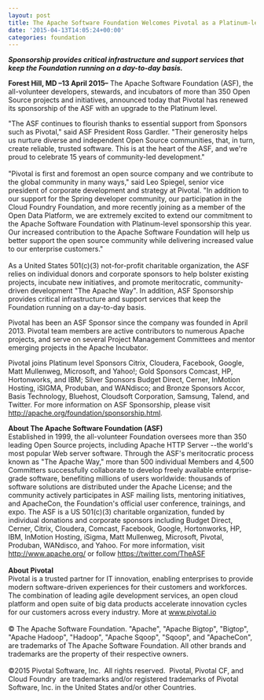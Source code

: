 ```yaml
---
layout: post
title: The Apache Software Foundation Welcomes Pivotal as a Platinum-level Sponsor
date: '2015-04-13T14:05:24+00:00'
categories: foundation
---
```

<p><b><i>Sponsorship provides critical infrastructure and support services that keep the Foundation running on a day-to-day basis.</i></b> </p> 
  <div> 
    <p><b>Forest Hill, MD –13 April 2015–</b> The Apache Software Foundation (ASF), the all-volunteer developers, stewards, and incubators of more than 350 Open Source projects and initiatives, announced today that Pivotal has renewed its sponsorship of the ASF with an upgrade to the Platinum level.</p> 
  </div> 
  <div>&quot;The ASF continues to flourish thanks to essential support from Sponsors such as Pivotal,&quot; said ASF President Ross Gardler. &quot;Their generosity helps us nurture diverse and independent Open Source communities, that, in turn, create reliable, trusted software. This is at the heart of the ASF, and we're proud to celebrate 15 years of community-led development.&quot;</div> 
  <div><br /></div> 
  <div>&quot;Pivotal is first and foremost an open source company and we contribute to the global community in many ways,&quot; said Leo Spiegel, senior vice president of corporate development and strategy at Pivotal. &quot;In addition to our support for the Spring developer community, our participation in the Cloud Foundry Foundation, and more recently joining as a member of the Open Data Platform, we are extremely excited to extend our commitment to the Apache Software Foundation with Platinum-level sponsorship this year. Our increased contribution to the Apache Software Foundation will help us better support the open source community while delivering increased value to our enterprise customers.&quot;</div> 
  <div><br /></div> 
  <div>As a United States 501(c)(3) not-for-profit charitable organization, the ASF relies on individual donors and corporate sponsors to help bolster existing projects, incubate new initiatives, and promote meritocratic, community-driven development &quot;The Apache Way&quot;. In addition, ASF Sponsorship provides critical infrastructure and support services that keep the Foundation running on a day-to-day basis.</div> 
  <div> 
    <p>Pivotal has been an ASF Sponsor since the company was founded in April 2013. Pivotal team members are active contributors to numerous Apache projects, and serve on several Project Management Committees and mentor emerging projects in the Apache Incubator.</p> 
    <p>Pivotal joins Platinum level Sponsors Citrix, Cloudera, Facebook, Google, Matt Mullenweg, Microsoft, and Yahoo!; Gold Sponsors Comcast, HP, Hortonworks, and IBM; Silver Sponsors Budget Direct, Cerner, InMotion Hosting, iSIGMA, Produban, and WANdisco; and Bronze Sponsors Accor, Basis Technology, Bluehost, Cloudsoft Corporation, Samsung, Talend, and Twitter. For more information on ASF Sponsorship, please visit <a href="http://apache.org/foundation/sponsorship.html">http://apache.org/foundation/sponsorship.html</a>.</p> 
  </div> 
  <div> </div> 
  <div><b>About The Apache Software Foundation (ASF)</b></div> 
  <div>Established in 1999, the all-volunteer Foundation oversees more than 350 leading Open Source projects, including Apache HTTP Server --the world's most popular Web server software. Through the ASF's meritocratic process known as &quot;The Apache Way,&quot; more than 500 individual Members and 4,500 Committers successfully collaborate to develop freely available enterprise-grade software, benefiting millions of users worldwide: thousands of software solutions are distributed under the Apache License; and the community actively participates in ASF mailing lists, mentoring initiatives, and ApacheCon, the Foundation's official user conference, trainings, and expo. The ASF is a US 501(c)(3) charitable organization, funded by individual donations and corporate sponsors including Budget Direct, Cerner, Citrix, Cloudera, Comcast, Facebook, Google, Hortonworks, HP, IBM, InMotion Hosting, iSigma, Matt Mullenweg, Microsoft, Pivotal, Produban, WANdisco, and Yahoo. For more information, visit <a href="http://www.apache.org/">http://www.apache.org/</a> or follow <a href="https://twitter.com/TheASF">https://twitter.com/TheASF</a></div> 
  <div><br /></div> 
  <div><b>About Pivotal</b></div> 
  <div>Pivotal is a trusted partner for IT innovation, enabling enterprises to provide modern software-driven experiences for their customers and workforces. The combination of leading agile development services, an open cloud platform and open suite of big data products accelerate innovation cycles for our customers across every industry. More at <a href="http://www.pivotal.io">www.pivotal.io</a> </div> 
  <div><br /></div> 
  <div>© The Apache Software Foundation. &quot;Apache&quot;, &quot;Apache Bigtop&quot;, &quot;Bigtop&quot;, &quot;Apache Hadoop&quot;, &quot;Hadoop&quot;, &quot;Apache Sqoop&quot;, &quot;Sqoop&quot;, and &quot;ApacheCon&quot;, are trademarks of The Apache Software Foundation. All other brands and trademarks are the property of their respective owners.</div> 
  <div><br /></div> 
  <div>©2015 Pivotal Software, Inc. &nbsp;All rights reserved. &nbsp;Pivotal, Pivotal CF, and Cloud Foundry &nbsp;are trademarks and/or registered trademarks of Pivotal Software, Inc. in the United States and/or other Countries.</div>
